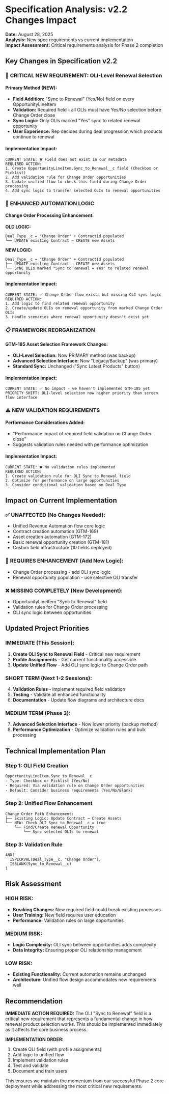 # Specification Analysis: v2.2 Changes Impact

**Date:** August 28, 2025  
**Analysis:** New spec requirements vs current implementation  
**Impact Assessment:** Critical requirements analysis for Phase 2 completion

## Key Changes in Specification v2.2

### 🚨 **CRITICAL NEW REQUIREMENT: OLI-Level Renewal Selection**

#### **Primary Method (NEW):**
- **Field Addition:** "Sync to Renewal" (Yes/No) field on every OpportunityLineItem
- **Validation:** Required field - all OLIs must have Yes/No selection before Change Order close
- **Sync Logic:** Only OLIs marked "Yes" sync to related renewal opportunity
- **User Experience:** Rep decides during deal progression which products continue to renewal

#### **Implementation Impact:**
```
CURRENT STATE: ❌ Field does not exist in our metadata
REQUIRED ACTION: 
1. Create OpportunityLineItem.Sync_to_Renewal__c field (Checkbox or Picklist)
2. Add validation rule for Change Order opportunities
3. Update unified flow to check this field during Change Order processing
4. Add sync logic to transfer selected OLIs to renewal opportunities
```

### 🔄 **ENHANCED AUTOMATION LOGIC**

#### **Change Order Processing Enhancement:**
**OLD LOGIC:**
```
Deal_Type__c = "Change Order" + ContractId populated
└── UPDATE existing Contract → CREATE new Assets
```

**NEW LOGIC:**
```
Deal_Type__c = "Change Order" + ContractId populated
├── UPDATE existing Contract → CREATE new Assets
└── SYNC OLIs marked "Sync to Renewal = Yes" to related renewal opportunity
```

#### **Implementation Impact:**
```
CURRENT STATE: ✅ Change Order flow exists but missing OLI sync logic
REQUIRED ACTION:
1. Add logic to find related renewal opportunity
2. Create/update OLIs on renewal opportunity from marked Change Order OLIs
3. Handle scenarios where renewal opportunity doesn't exist yet
```

### 📋 **FRAMEWORK REORGANIZATION**

#### **GTM-185 Asset Selection Framework Changes:**
- **OLI-Level Selection:** Now PRIMARY method (was backup)
- **Advanced Selection Interface:** Now "Legacy/Backup" (was primary)
- **Standard Sync:** Unchanged ("Sync Latest Products" button)

#### **Implementation Impact:**
```
CURRENT STATE: ✅ No impact - we haven't implemented GTM-185 yet
PRIORITY SHIFT: OLI-level selection now higher priority than screen flow interface
```

### ⚠️ **NEW VALIDATION REQUIREMENTS**

#### **Performance Considerations Added:**
- "Performance impact of required field validation on Change Order close"
- Suggests validation rules needed with performance optimization

#### **Implementation Impact:**
```
CURRENT STATE: ❌ No validation rules implemented
REQUIRED ACTION:
1. Create validation rule for OLI Sync to Renewal field
2. Optimize for performance on large opportunities
3. Consider conditional validation based on Deal Type
```

## Impact on Current Implementation

### ✅ **UNAFFECTED (No Changes Needed):**
- Unified Revenue Automation flow core logic
- Contract creation automation (GTM-169)
- Asset creation automation (GTM-172)
- Basic renewal opportunity creation (GTM-181)
- Custom field infrastructure (10 fields deployed)

### 🔧 **REQUIRES ENHANCEMENT (Add New Logic):**
- Change Order processing - add OLI sync logic
- Renewal opportunity population - use selective OLI transfer

### ❌ **MISSING COMPLETELY (New Development):**
- OpportunityLineItem "Sync to Renewal" field
- Validation rules for Change Order processing
- OLI sync logic between opportunities

## Updated Project Priorities

### **IMMEDIATE (This Session):**
1. **Create OLI Sync to Renewal Field** - Critical new requirement
2. **Profile Assignments** - Get current functionality accessible
3. **Update Unified Flow** - Add OLI sync logic to Change Order path

### **SHORT TERM (Next 1-2 Sessions):**
4. **Validation Rules** - Implement required field validation
5. **Testing** - Validate all enhanced functionality
6. **Documentation** - Update flow diagrams and architecture docs

### **MEDIUM TERM (Phase 3):**
7. **Advanced Selection Interface** - Now lower priority (backup method)
8. **Performance Optimization** - Optimize validation rules and bulk processing

## Technical Implementation Plan

### **Step 1: OLI Field Creation**
```xml
OpportunityLineItem.Sync_to_Renewal__c
- Type: Checkbox or Picklist (Yes/No)
- Required: Via validation rule on Change Order opportunities
- Default: Consider business requirements (Yes/No/Blank)
```

### **Step 2: Unified Flow Enhancement**
```mermaid
Change Order Path Enhancement:
├── Existing Logic: Update Contract → Create Assets
└── NEW: Check OLI Sync_to_Renewal__c = true
    └── Find/Create Renewal Opportunity
        └── Sync selected OLIs to renewal
```

### **Step 3: Validation Rule**
```apex
AND(
  ISPICKVAL(Deal_Type__c, "Change Order"),
  ISBLANK(Sync_to_Renewal__c)
)
```

## Risk Assessment

### **HIGH RISK:**
- **Breaking Changes:** New required field could break existing processes
- **User Training:** New field requires user education
- **Performance:** Validation rules on large opportunities

### **MEDIUM RISK:**
- **Logic Complexity:** OLI sync between opportunities adds complexity
- **Data Integrity:** Ensuring proper OLI relationship management

### **LOW RISK:**
- **Existing Functionality:** Current automation remains unchanged
- **Architecture:** Unified flow design accommodates new requirements well

## Recommendation

**IMMEDIATE ACTION REQUIRED:** The OLI "Sync to Renewal" field is a critical new requirement that represents a fundamental change in how renewal product selection works. This should be implemented immediately as it affects the core business process.

**IMPLEMENTATION ORDER:**
1. Create OLI field (with profile assignments)
2. Add logic to unified flow 
3. Implement validation rules
4. Test and validate
5. Document and train users

This ensures we maintain the momentum from our successful Phase 2 core deployment while addressing the most critical new requirements.
